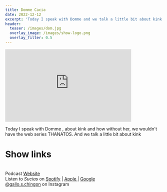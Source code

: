 ```yaml
---
title: Domme Cacia
date: 2022-12-12
excerpt: 'Today I speak with Domme and we talk a little bit about kink'
header:
  teaser: /images/dom.jpg
  overlay_image: /images/show-logo.png
  overlay_filter: 0.5
---
```


<iframe src='https://open.spotify.com/embed/episode/3B1BcKqfx3WG2kHihxJEU9' width='80%' height='232' frameborder='0' allowtransparency='true' allow='encrypted-media'></iframe>

Today I speak with Domme , about kink and how without her, we wouldn't have the web series THANATOS. And we talk a little bit about kink

# Show links

<br> Podcast [Website](https://sucias.xyz)  <a href='https://sucias.xyz'><i class='fas fa-link'></i></a>
<br> Listen to *Sucias* on [Spotify](https://open.spotify.com/show/3XjoipCU3QzeIaQAAQpBdW)  <a href='https://open.spotify.com/show/3XjoipCU3QzeIaQAAQpBdW'><i class='fab fa-spotify'></i></a> | [Apple ](https://podcasts.apple.com/us/podcast/sucias/id1548173787)<i class='fas fa-podcast'></i> | [Google ](https://podcasts.google.com/feed/aHR0cHM6Ly9hbmNob3IuZm0vcy80MjI0YzYzYy9wb2RjYXN0L3Jzcw)  <a href='https://podcasts.google.com/feed/aHR0cHM6Ly9hbmNob3IuZm0vcy80MjI0YzYzYy9wb2RjYXN0L3Jzcw'><i class='fab fa-google-play'></i></a>
<br> [@gallo.s.chingon](https://instagram.com/gallo.s.chingon) on Instagram  <a href='https://www.instagram.com/gallo.s.chingon'><i class='fa-brands fa-instagram-square'></i></a>
